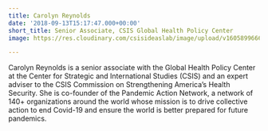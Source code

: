 ```yaml
---
title: Carolyn Reynolds
date: '2018-09-13T15:17:47.000+00:00'
short_title: Senior Associate, CSIS Global Health Policy Center
image: https://res.cloudinary.com/csisideaslab/image/upload/v1605899666/health-commission/Carolyn_Reynolds_Headshot.jpg

---
```

Carolyn Reynolds is a senior associate with the Global Health Policy Center at the Center for Strategic and International Studies (CSIS) and an expert adviser to the CSIS Commission on Strengthening America’s Health Security. She is co-founder of the Pandemic Action Network, a network of 140+ organizations around the world whose mission is to drive collective action to end Covid-19 and ensure the world is better prepared for future pandemics. 